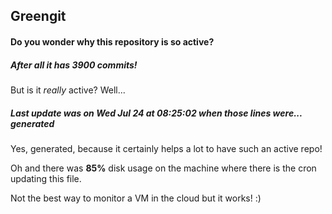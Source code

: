 ## Greengit

#### Do you wonder why this repository is so active?

##### After all it has 3900 commits!

But is it *really* active? Well...

##### Last update was on Wed Jul 24 at 08:25:02 when those lines were... generated

Yes, generated, because it certainly helps a lot to have such an active repo!

Oh and there was **85%** disk usage on the machine
where there is the cron updating this file.

Not the best way to monitor a VM in the cloud but it works! :)
